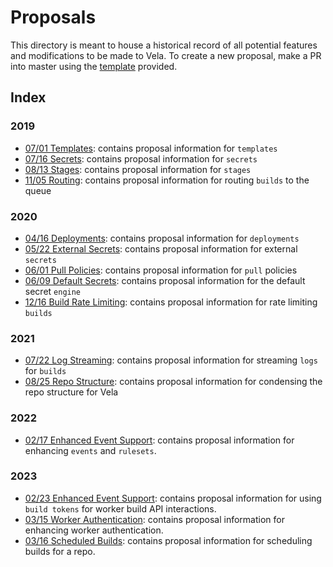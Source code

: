 # Proposals

This directory is meant to house a historical record of all potential features and modifications to be made to Vela.
To create a new proposal, make a PR into master using the [template](https://github.com/go-vela/community/blob/master/.github/PULL_REQUEST_TEMPLATE/proposal.md) provided.

## Index

### 2019

* [07/01 Templates](2019/07-01_templates.md): contains proposal information for `templates`
* [07/16 Secrets](2019/07-16_secrets.md): contains proposal information for `secrets`
* [08/13 Stages](2019/08-13_stages.md): contains proposal information for `stages`
* [11/05 Routing](2019/11-05_routing.md): contains proposal information for routing `builds` to the queue

### 2020

* [04/16 Deployments](2020/04-16_deployments.md): contains proposal information for `deployments`
* [05/22 External Secrets](2020/05-22_external-secrets.md): contains proposal information for external `secrets`
* [06/01 Pull Policies](2020/06-01_pull-policy.md): contains proposal information for `pull` policies
* [06/09 Default Secrets](2020/06-01_default-secrets.md): contains proposal information for the default secret `engine`
* [12/16 Build Rate Limiting](2020/12-16_rate-limiting.md): contains proposal information for rate limiting `builds`

### 2021

* [07/22 Log Streaming](2021/07-22_log-streaming.md): contains proposal information for streaming `logs` for `builds`
* [08/25 Repo Structure](2021/08-25_repo-structure.md): contains proposal information for condensing the repo structure for Vela

### 2022

* [02/17 Enhanced Event Support](2022/02-17_enhanced-event-support.md): contains proposal information for enhancing `events` and `rulesets`.

### 2023

* [02/23 Enhanced Event Support](2023/02-23_build-tokens.md): contains proposal information for using `build tokens` for worker build API interactions.
* [03/15 Worker Authentication](2023/03-15_worker-auth.md): contains proposal information for enhancing worker authentication.
* [03/16 Scheduled Builds](2023/03-16_scheduled-builds.md): contains proposal information for scheduling builds for a repo.